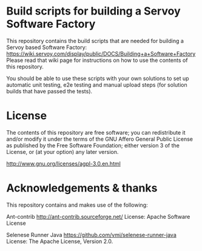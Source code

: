 # Build scripts for building a Servoy Software Factory

This repository contains the build scripts that are needed for building a Servoy based Software Factory: https://wiki.servoy.com/display/public/DOCS/Building+a+Software+Factory
Please read that wiki page for instructions on how to use the contents of this repository.

You should be able to use these scripts with your own solutions to set up automatic unit testing, e2e testing and manual upload steps (for solution builds that have passed the tests).

# License

The contents of this repository are free software; you can redistribute it and/or modify it under the terms of the GNU Affero General Public License as published by the Free
Software Foundation; either version 3 of the License, or (at your option) any later version.

http://www.gnu.org/licenses/agpl-3.0.en.html

# Acknowledgements & thanks

This repository contains and makes use of the following: 

Ant-contrib
http://ant-contrib.sourceforge.net/
License: Apache Software License

Selenese Runner Java
https://github.com/vmi/selenese-runner-java
License: The Apache License, Version 2.0.
